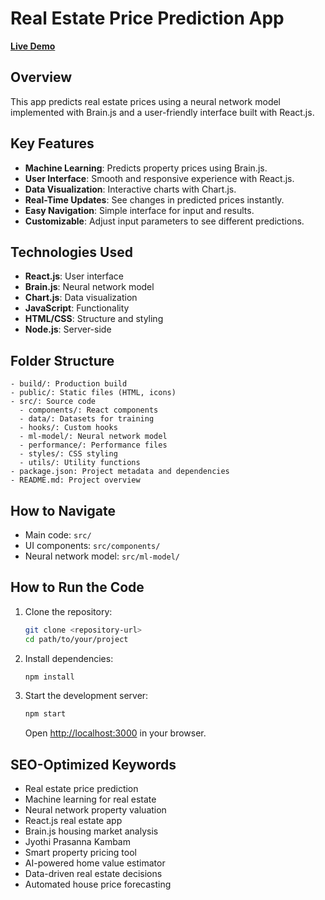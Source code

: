 # Real Estate Price Prediction App

**[Live Demo](https://jyothi2828.github.io/RealEstatePredictor/)**

## Overview
This app predicts real estate prices using a neural network model implemented with Brain.js and a user-friendly interface built with React.js.

## Key Features
- **Machine Learning**: Predicts property prices using Brain.js.
- **User Interface**: Smooth and responsive experience with React.js.
- **Data Visualization**: Interactive charts with Chart.js.
- **Real-Time Updates**: See changes in predicted prices instantly.
- **Easy Navigation**: Simple interface for input and results.
- **Customizable**: Adjust input parameters to see different predictions.

## Technologies Used
- **React.js**: User interface
- **Brain.js**: Neural network model
- **Chart.js**: Data visualization
- **JavaScript**: Functionality
- **HTML/CSS**: Structure and styling
- **Node.js**: Server-side

## Folder Structure
```
- build/: Production build
- public/: Static files (HTML, icons)
- src/: Source code
  - components/: React components
  - data/: Datasets for training
  - hooks/: Custom hooks
  - ml-model/: Neural network model
  - performance/: Performance files
  - styles/: CSS styling
  - utils/: Utility functions
- package.json: Project metadata and dependencies
- README.md: Project overview
```

## How to Navigate
- Main code: `src/`
- UI components: `src/components/`
- Neural network model: `src/ml-model/`

## How to Run the Code
1. Clone the repository:
   ```bash
   git clone <repository-url>
   cd path/to/your/project
   ```
2. Install dependencies:
   ```bash
   npm install
   ```
3. Start the development server:
   ```bash
   npm start
   ```
   Open [http://localhost:3000](http://localhost:3000) in your browser.

## SEO-Optimized Keywords
- Real estate price prediction
- Machine learning for real estate
- Neural network property valuation
- React.js real estate app
- Brain.js housing market analysis
- Jyothi Prasanna Kambam
- Smart property pricing tool
- AI-powered home value estimator
- Data-driven real estate decisions
- Automated house price forecasting

